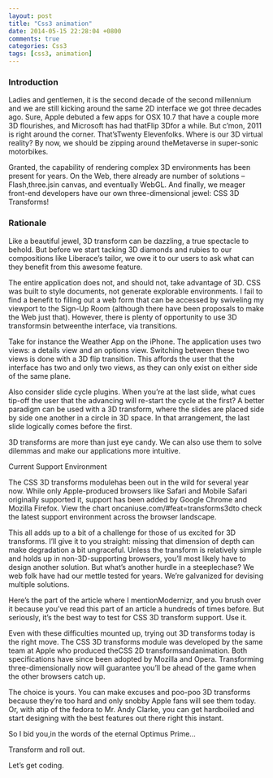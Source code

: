 ```yaml
---
layout: post
title: "Css3 animation"
date: 2014-05-15 22:28:04 +0800
comments: true
categories: Css3
tags: [css3, animation]
---
```

<h3>Introduction</h3>

<p>Ladies and gentlemen, it is the second decade of the second millennium and we are still kicking around the same 2D interface we got three decades ago. Sure, Apple debuted a few apps for OSX 10.7 that have a couple more 3D flourishes, and Microsoft has had thatFlip 3Dfor a while. But c’mon, 2011 is right around the corner. That’sTwenty Elevenfolks. Where is our 3D virtual reality? By now, we should be zipping around theMetaverse in super-sonic motorbikes.</p>

<p>Granted, the capability of rendering complex 3D environments has been present for years. On the Web, there already are number of solutions –Flash,three.jsin canvas, and eventually WebGL. And finally, we meager front-end developers have our own three-dimensional jewel: CSS 3D Transforms!</p>

<h3>Rationale</h3>

<p>Like a beautiful jewel, 3D transform can be dazzling, a true spectacle to behold. But before we start tacking 3D diamonds and rubies to our compositions like Liberace’s tailor, we owe it to our users to ask what can they benefit from this awesome feature.</p>

<p>The entire application does not, and should not, take advantage of 3D. CSS was built to style documents, not generate explorable environments. I fail to find a benefit to filling out a web form that can be accessed by swiveling my viewport to the Sign-Up Room (although there have been proposals to make the Web just that). However, there is plenty of opportunity to use 3D transformsin betweenthe interface, via transitions.</p>

<p>Take for instance the Weather App on the iPhone. The application uses two views: a details view and an options view. Switching between these two views is done with a 3D flip transition. This affords the user that the interface has two and only two views, as they can only exist on either side of the same plane.</p>

<!-- more -->

<p>Also consider slide cycle plugins. When you’re at the last slide, what cues tip-off the user that the advancing will re-start the cycle at the first? A better paradigm can be used with a 3D transform, where the slides are placed side by side one another in a circle in 3D space. In that arrangement, the last slide logically comes before the first.</p>

<p>3D transforms are more than just eye candy. We can also use them to solve dilemmas and make our applications more intuitive.</p>

<p>Current Support Environment</p>

<p>The CSS 3D transforms modulehas been out in the wild for several year now. While only Apple-produced browsers like Safari and Mobile Safari originally supported it, support has been added by Google Chrome and Mozilla Firefox. View the chart oncaniuse.com/#feat=transforms3dto check the latest support environment across the browser landscape.</p>

<p>This all adds up to a bit of a challenge for those of us excited for 3D transforms. I’ll give it to you straight: missing that dimension of depth can make degradation a bit ungraceful. Unless the transform is relatively simple and holds up in non-3D-supporting browsers, you’ll most likely have to design another solution. But what’s another hurdle in a steeplechase? We web folk have had our mettle tested for years. We’re galvanized for devising multiple solutions.</p>

<p>Here’s the part of the article where I mentionModernizr, and you brush over it because you’ve read this part of an article a hundreds of times before. But seriously, it’s the best way to test for CSS 3D transform support. Use it.</p>

<p>Even with these difficulties mounted up, trying out 3D transforms today is the right move. The CSS 3D transforms module was developed by the same team at Apple who produced theCSS 2D transformsandanimation. Both specifications have since been adopted by Mozilla and Opera. Transforming three-dimensionally now will guarantee you’ll be ahead of the game when the other browsers catch up.</p>

<p>The choice is yours. You can make excuses and poo-poo 3D transforms because they’re too hard and only snobby Apple fans will see them today. Or, with atip of the fedora to Mr. Andy Clarke, you can get hardboiled and start designing with the best features out there right this instant.</p>

<p>So I bid you,in the words of the eternal Optimus Prime…</p>

<p>Transform and roll out.</p>

<p>Let’s get coding.</p>